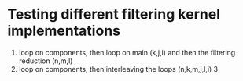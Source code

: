 
# Testing different filtering kernel implementations

1. loop on components, then loop on main (k,j,i) and then the filtering reduction (n,m,l)
2. loop on components, then interleaving the loops (n,k,m,j,l,i)
3
